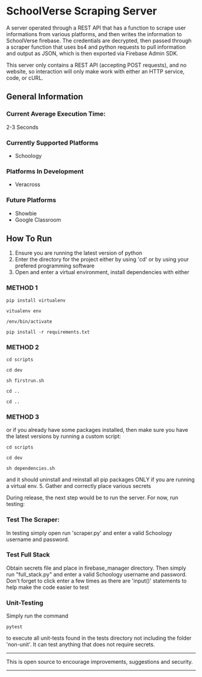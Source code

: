 # SchoolVerse Scraping Server

A server operated through a REST API that has a function to scrape user informations from various platforms, and then writes the information to SchoolVerse firebase. The credentials are decrypted, then passed through a scraper function that uses bs4 and python requests to pull information and output as JSON, which is then exported via Firebase Admin SDK. 

This server only contains a REST API (accepting POST requests), and no website, so interaction will only make work with either an HTTP service, code, or cURL. 

## General Information

### Current Average Execution Time:
2-3 Seconds 

### Currently Supported Platforms
- Schoology

### Platforms In Development
- Veracross

### Future Platforms
- Showbie
- Google Classroom

## How To Run
1. Ensure you are running the latest version of python
2. Enter the directory for the project either by using 'cd' or by using your prefered programming software
3. Open and enter a virtual environment, install dependencies with either
### METHOD 1
~~~
pip install virtualenv
~~~
~~~
vitualenv env
~~~
~~~
/env/bin/activate
~~~
~~~
pip install -r requirements.txt
~~~
### METHOD 2
~~~
cd scripts
~~~
~~~
cd dev
~~~
~~~
sh firstrun.sh
~~~
~~~
cd ..
~~~
~~~
cd ..
~~~
### METHOD 3
or if you already have some packages installed, then make sure you
have the latest versions by running a custom script:
~~~
cd scripts
~~~
~~~
cd dev
~~~
~~~
sh dependencies.sh
~~~
and it should uninstall and reinstall all pip packages ONLY if you are running a virtual env. 
5. Gather and correctly place various secrets

During release, the next step would be to run the server. For now, run testing:

### Test The Scraper:
In testing simply open run 'scraper.py' and
enter a valid Schoology username and password. 

### Test Full Stack
Obtain secrets file and place in firebase_manager directory. Then simply run "full_stack.py" and enter a valid Schoology username and password. Don't
forget to click enter a few times as there are 'input()' statements to help
make the code easier to test

### Unit-Testing
Simply run the command 
~~~
pytest
~~~
to execute all unit-tests found in the tests directory not including the 
folder 'non-unit'. It can test anything that does not require secrets. 

<hr>
This is open source to encourage improvements, suggestions and security. 
<hr>


